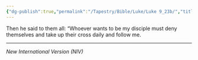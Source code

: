 ```yaml
---
{"dg-publish":true,"permalink":"/Tapestry/Bible/Luke/Luke 9_23b/","title":"Luke 9:23b","hide":true,"tags":["bible-verse","bible-verse"],"dgHomeLink":true,"dgShowLocalGraph":true,"dgEnableSearch":true}
---
```


Then he said to them all: “Whoever wants to be my disciple must deny themselves and take up their cross daily and follow me.

---
*New International Version (NIV)*